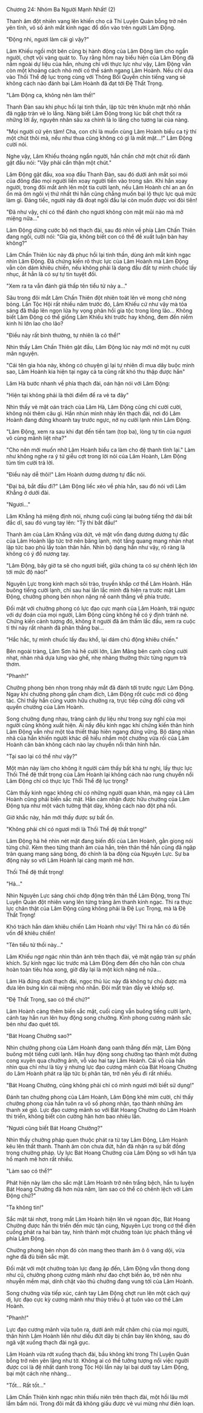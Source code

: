 




Chương 24: Nhóm Ba Người Mạnh Nhất! (2)


Thanh âm đột nhiên vang lên khiến cho cả Thí Luyện Quán bỗng trở nên yên tĩnh, vô số ánh mắt kinh ngạc đổ dồn vào trên người Lâm Động.

"Động nhi, ngươi làm cái gì vậy?"

Lâm Khiếu ngồi một bên cũng bị hành động của Lâm Động làm cho ngẩn người, chợt vội vàng quát to. Tuy rằng hôm nay biểu hiện của Lâm Động đã nằm ngoài dự liệu của hắn, nhưng chỉ với thực lực như vậy, Lâm Động vẫn còn một khoảng cách nhỏ mới có thể sánh ngang Lâm Hoành. Nếu chỉ dựa vào Thối Thể đệ lục trọng cùng với Thông Bối Quyền chín tiếng vang sẽ không cách nào đánh bại Lâm Hoành đã đạt tới Đệ Thất Trọng.

"Lâm Động ca, không nên làm thế!"

Thanh Đàn sau khi phục hồi lại tinh thần, lập tức trên khuôn mặt nhỏ nhắn đã ngập tràn vẻ lo lắng. Nàng biết Lâm Động trong lúc bất chợt thốt ra những lời ấy, nguyên nhân sâu xa chính là lo lắng cho tương lai của nàng.

"Mọi người cứ yên tâm! Cha, con chỉ là muốn cùng Lâm Hoành biểu ca tỷ thí một chút thôi mà, nếu như thua cũng không có gì là mất mặt…!" Lâm Động cười nói.

Nghe vậy, Lâm Khiếu thoáng ngẩn người, hắn chần chờ một chút rồi đành gật đầu nói: "Vậy phải cẩn thận một chút."

Lâm Động gật đầu, xoa xoa đầu Thanh Đàn, sau đó dưới ánh mắt soi mói của đông đảo mọi người liền xoay người tiến vào trong sân. Khi hắn xoay người, trong đôi mắt ánh lên một tia cười lạnh, nếu Lâm Hoành chỉ an an ổn ổn mà ôm ngôi vị thứ nhất thì hắn cũng chẳng muốn bại lộ thực lực quá mức làm gì. Đáng tiếc, người này đã đoạt ngôi đầu lại còn muốn được voi đòi tiên!

"Đã như vậy, chỉ có thể đánh cho ngươi không còn mặt mũi nào mà mở miệng nữa…"

Lâm Động dừng cước bộ nơi thạch đài, sau đó nhìn về phía Lâm Chấn Thiên đang ngồi, cười nói: "Gia gia, không biết con có thể đề xuất luận bàn hay không?"

Lâm Chấn Thiên lúc này đã phục hồi lại tinh thần, dùng ánh mắt kinh ngạc nhìn Lâm Động. Đã chứng kiến rõ thực lực của Lâm Hoành mà Lâm Động vẫn còn dám khiêu chiến, nếu không phải là dạng đầu đất tự mình chuốc lấy nhục, ắt hẳn là có sự tự tin tuyệt đối.

"Xem ra ta vẫn đánh giá thấp tên tiểu tử này a…"

Sâu trong đôi mắt Lâm Chấn Thiên đột nhiên toát lên vẻ mong chờ nóng bỏng. Lần Tộc Hội rất nhiều năm trước đó, Lâm Khiếu cứ như vậy mà tỏa sáng đã thắp lên ngọn lửa hy vọng phản hồi gia tộc trong lòng lão… Không biết Lâm Động có thể giống Lâm Khiếu khi trước hay không, đem đến niềm kinh hỉ lớn lao cho lão?

"Điều này rất bình thường, tự nhiên là có thể!"

Nhìn thấy Lâm Chấn Thiên gật đầu, Lâm Động lúc này mới nở một nụ cười mãn nguyện.

"Cái tên gia hỏa này, không có chuyện gì lại tự nhiên đi mua dây buộc mình sao, Lâm Hoành kia hiện tại ngay cả ta cũng rất khó thu thập được hắn"

Lâm Hà bước nhanh về phía thạch đài, oán hận nói với Lâm Động:

"Hiện tại không phải là thời điểm để ra vẻ ta đây"

Nhìn thấy vẻ mặt oán trách của Lâm Hà, Lâm Động cũng chỉ cười cười, không nói thêm câu gì. Hắn nhún mình nhảy lên thạch đài, nơi đó Lâm Hoành đang đứng khoanh tay trước ngực, nở nụ cười lạnh nhìn Lâm Động.

"Lâm Động, xem ra sau khi đạt đến tiền tam (top ba), lòng tự tin của ngươi vô cùng mãnh liệt nha?"

"Cho nên mới muốn nhờ Lâm Hoành biểu ca làm cho đệ thanh tĩnh lại." Làm như không nghe ra ý tứ giễu cợt trong lời nói của Lâm Hoành, Lâm Động tủm tỉm cười trả lời.

"Điều này dễ thôi!" Lâm Hoành dương dương tự đắc nói.

"Đại bá, bắt đầu đi?" Lâm Động liếc xéo về phía hắn, sau đó nói với Lâm Khẳng ở dưới đài.

"Ngươi..."

Lâm Khẳng há miệng định nói, nhưng cuối cùng lại buông tiếng thở dài bất đắc dĩ, sau đó vung tay lên: "Tỷ thí bắt đầu!"

Thanh âm của Lâm Khẳng vừa dứt, vẻ mặt vốn đang dương dương tự đắc của Lâm Hoành lập tức trở nên băng lạnh, một tầng quang mang nhàn nhạt lập tức bao phủ lấy toàn thân hắn. Nhìn bộ dạng hắn như vậy, rõ ràng là không có ý đồ nương tay.

"Lâm Động, bây giờ ta sẽ cho ngươi biết, giữa chúng ta có sự chênh lệch lớn tới mức độ nào!"

Nguyên Lực trong kinh mạch sôi trào, truyền khắp cơ thể Lâm Hoành. Hắn buông tiếng cười lạnh, chỉ sau hai lần lắc mình đã hiện ra trước mặt Lâm Động, chưởng phong bén nhọn nặng nề oanh thẳng về phía trước.

Đối mặt với chưởng phong có lực đạo cực mạnh của Lâm Hoành, trái ngược với dự đoán của mọi người, Lâm Động cũng không hề có ý định tránh né. Chứng kiến cảnh tượng đó, không ít người đã âm thầm lắc đầu, xem ra cuộc tỉ thí này rất nhanh đã phân thắng bại…

"Hắc hắc, tự mình chuốc lấy đau khổ, lại dám chủ động khiêu chiến."

Bên ngoài tràng, Lâm Sơn hả hê cười lớn, Lâm Mãng bên cạnh cũng cười nhạt, nhàn nhã dựa lưng vào ghế, nhẹ nhàng thưởng thức từng ngụm trà thơm.

"Phanh!"

Chưởng phong bén nhọn trong nháy mắt đã đánh tới trước ngực Lâm Động. Ngay khi chưởng phong gần chạm đích, Lâm Động rốt cuộc mới có động tác. Chỉ thấy hắn cũng vươn hữu chưởng ra, trực tiếp cứng đối cứng với quyền chưởng của Lâm Hoành.

Song chưởng đụng nhau, tràng cảnh dự liệu như trong suy nghĩ của mọi người cũng không xuất hiện. Ai nấy đều kinh ngạc khi chứng kiến thân hình Lâm Động vẫn như một tòa thiết tháp hiên ngang đứng vững. Bộ dáng nhàn nhã của hắn khiến người khác dễ hiểu nhầm một chưởng vừa rồi của Lâm Hoành căn bản không cách nào lay chuyển nổi thân hình hắn.

"Tại sao lại có thể như vậy?"

Một màn này làm cho không ít người cảm thấy bất khả tư nghị, lấy thực lực Thối Thể đệ thất trọng của Lâm Hoành lại không cách nào rung chuyển nổi Lâm Động chỉ có thực lực Thối Thể đệ lục trọng?

Cảm thấy kinh ngạc không chỉ có những người quan khán, mà ngay cả Lâm Hoành cũng phải biến sắc mặt. Hắn cảm nhận được hữu chưởng của Lâm Động tựa như một vách tường thật dày, không cách nào đột phá nổi.

Giờ khắc này, hắn mới thấy được sự bất ổn.

"Không phải chỉ có ngươi mới là Thối Thể đệ thất trọng!"

Lâm Động hả hê nhìn nét mặt đang biến đổi của Lâm Hoành, gằn giọng nói từng chữ. Kèm theo từng thanh âm của hắn, trên thân thể hắn cũng đã ngập tràn quang mang sáng bóng, đó chính là ba động của Nguyên Lực. Sự ba động này so với Lâm Hoành lại càng mạnh mẽ hơn.

Thối Thể đệ thất trọng!

"Hả…"

Nhìn Nguyên Lực sáng chói chớp động trên thân thể Lâm Động, trong Thí Luyện Quán đột nhiên vang lên từng tràng âm thanh kinh ngạc. Thì ra thực lực chân thật của Lâm Động cũng không phải là Đệ Lục Trọng, mà là Đệ Thất Trọng!

Khó trách hắn dám khiêu chiến Lâm Hoành như vậy! Thì ra hắn có đủ tiền vốn để khiêu chiến!

"Tên tiểu tử thối này..."

Lâm Khiếu ngơ ngác nhìn thân ảnh trên thạch đài, vẻ mặt ngập tràn sự phấn khích. Sự kinh ngạc lúc trước mà Lâm Động đem đến cho hắn còn chưa hoàn toàn tiêu hóa xong, giờ đây lại là một kích nặng nề nữa…

Lâm Hà đứng dưới thạch đài, ngọc thủ lúc này đã không tự chủ được mà đưa lên bưng kín cái miệng nhỏ nhắn. Đôi mắt tràn đầy vẻ khiếp sợ.

"Đệ Thất Trọng, sao có thể chứ?"

Lâm Hoành càng thêm biến sắc mặt, cuối cùng vẫn buông tiếng cười lạnh, cánh tay hắn run lên huy động song chưởng. Kình phong cương mãnh sắc bén như đao quét tới.

"Bát Hoang Chưởng sao?"

Nhìn chưởng phong của Lâm Hoành đang oanh thẳng đến mặt, Lâm Động buông một tiếng cười lạnh. Hắn huy động song chưởng tạo thành một đường cong xuyên qua chưởng ảnh, vỗ vào hai tay Lâm Hoành. Cái vỗ của hắn nhìn qua chỉ như là tùy ý nhưng lực đạo cương mãnh của Bát Hoang Chưởng do Lâm Hoành phát ra lập tức bị phân tán, trở nên yếu đi rất nhiều.

"Bát Hoang Chưởng, cũng không phải chỉ có mình ngươi mới biết sử dụng!"

Đánh tan chưởng phong của Lâm Hoành, Lâm Động khẽ mỉm cười, chỉ thấy chưởng phong của hắn tuôn ra vô số phong nhận, tạo thành những âm thanh xé gió. Lực đạo cương mãnh so với Bát Hoang Chưởng do Lâm Hoành thi triển, không biết còn cường hãn hơn bao nhiêu lần.

"Ngươi cũng biết Bát Hoang Chưởng?"

Nhìn thấy chưởng pháp quen thuộc phát ra từ tay Lâm Động, Lâm Hoành kêu lên thất thanh. Thanh âm còn chưa đứt, hắn đã nhận ra sự bất đồng trong chưởng pháp. Uy lực Bát Hoang Chưởng của Lâm Động so với hắn tựa hồ mạnh mẽ hơn rất nhiều.

"Làm sao có thể?"

Phát hiện này làm cho sắc mặt Lâm Hoành trở nên trắng bệch, hắn tu luyện Bát Hoang Chưởng đã hơn nửa năm, làm sao có thể có chênh lệch với Lâm Động chứ?"

"Ta không tin!"

Sắc mặt tái nhợt, trong mắt Lâm Hoành hiện lên vẻ ngoan độc, Bát Hoang Chưởng được hắn thi triển đến mức tận cùng, Nguyên Lực trong cơ thể điên cuồng phát ra hai bàn tay, hình thành một chưởng toàn lực phách thẳng về phía Lâm Động.

Chưởng phong bén nhọn đó còn mang theo thanh âm ô ô vang dội, vừa nghe đã đủ biến sắc mặt.

Đối mặt với một chưởng toàn lực đang ập đến, Lâm Động vẫn thong dong như cũ, chưởng phong cương mãnh như đao chợt biến ảo, trở nên nhu nhuyễn mềm mại, dính chặt vào thủ chưởng đang vung tới của Lâm Hoành.

Song chưởng vừa tiếp xúc, cánh tay Lâm Động chợt run lên một cách quỷ dị, lực đạo cực kỳ cương mãnh như thủy triều ồ ạt tuôn vào cơ thể Lâm Hoành.

"Phanh!"

Lực đạo cương mãnh vừa tuôn ra, dưới ánh mắt chăm chú của mọi người, thân hình Lâm Hoành liền như diều đứt dây bị chấn bay lên không, sau đó ngã vật xuống thạch đài ngã gục.

Lâm Hoành vừa rớt xuống thạch đài, bầu không khí trong Thí Luyện Quán bỗng trở nên yên lặng như tờ. Không ai có thể tưởng tượng nổi việc người được coi là đệ nhất danh trong Tộc Hội lần này lại bại dưới tay Lâm Động, bại một cách nhẹ nhàng…

"Tốt... Rất tốt..."

Lâm Chấn Thiên kinh ngạc nhìn thiếu niên trên thạch đài, một hồi lâu mới lẩm bẩm nói. Trong đôi mắt đã không giấu được vẻ vui mừng như điên loạn.




